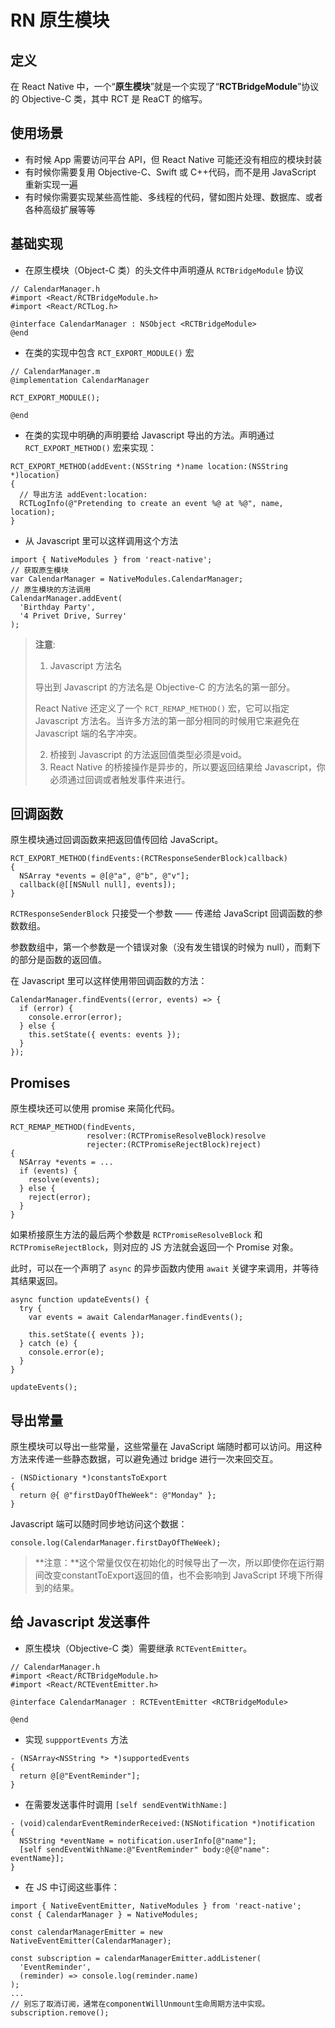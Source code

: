# RN 原生模块

## 定义

在 React Native 中，一个“**原生模块**”就是一个实现了“**RCTBridgeModule**”协议的 Objective-C 类，其中 RCT 是 ReaCT 的缩写。

## 使用场景

- 有时候 App 需要访问平台 API，但 React Native 可能还没有相应的模块封装
- 有时候你需要复用 Objective-C、Swift 或 C++代码，而不是用 JavaScript 重新实现一遍
- 有时候你需要实现某些高性能、多线程的代码，譬如图片处理、数据库、或者各种高级扩展等等

## 基础实现

- 在原生模块（Object-C 类）的头文件中声明遵从 `RCTBridgeModule` 协议

```
// CalendarManager.h
#import <React/RCTBridgeModule.h>
#import <React/RCTLog.h>

@interface CalendarManager : NSObject <RCTBridgeModule>
@end
```

- 在类的实现中包含 `RCT_EXPORT_MODULE()` 宏

```
// CalendarManager.m
@implementation CalendarManager

RCT_EXPORT_MODULE();

@end
```

- 在类的实现中明确的声明要给 Javascript 导出的方法。声明通过 `RCT_EXPORT_METHOD()` 宏来实现：

```
RCT_EXPORT_METHOD(addEvent:(NSString *)name location:(NSString *)location)
{
  // 导出方法 addEvent:location:
  RCTLogInfo(@"Pretending to create an event %@ at %@", name, location);
}
```

- 从 Javascript 里可以这样调用这个方法

```
import { NativeModules } from 'react-native';
// 获取原生模块
var CalendarManager = NativeModules.CalendarManager;
// 原生模块的方法调用
CalendarManager.addEvent(
  'Birthday Party',
  '4 Privet Drive, Surrey'
);
```

> **注意**: 
> 
> 1. Javascript 方法名
> 
> 	导出到 Javascript 的方法名是 Objective-C 的方法名的第一部分。
> 
> 	React Native 还定义了一个 `RCT_REMAP_METHOD()` 宏，它可以指定 Javascript 方法名。当许多方法的第一部分相同的时候用它来避免在 Javascript 端的名字冲突。
> 
> 2. 桥接到 Javascript 的方法返回值类型必须是void。
> 3. React Native 的桥接操作是异步的，所以要返回结果给 Javascript，你必须通过回调或者触发事件来进行。

## 回调函数

原生模块通过回调函数来把返回值传回给 JavaScript。

```
RCT_EXPORT_METHOD(findEvents:(RCTResponseSenderBlock)callback)
{
  NSArray *events = @[@"a", @"b", @"v"];
  callback(@[[NSNull null], events]);
}
```

`RCTResponseSenderBlock` 只接受一个参数 —— 传递给 JavaScript 回调函数的参数数组。

参数数组中，第一个参数是一个错误对象（没有发生错误的时候为 null），而剩下的部分是函数的返回值。

在 Javascript 里可以这样使用带回调函数的方法：

```
CalendarManager.findEvents((error, events) => {
  if (error) {
    console.error(error);
  } else {
    this.setState({ events: events });
  }
});
```

## Promises

原生模块还可以使用 promise 来简化代码。

```
RCT_REMAP_METHOD(findEvents,
                 resolver:(RCTPromiseResolveBlock)resolve
                 rejecter:(RCTPromiseRejectBlock)reject)
{
  NSArray *events = ...
  if (events) {
    resolve(events);
  } else {
    reject(error);
  }
}
```

如果桥接原生方法的最后两个参数是 `RCTPromiseResolveBlock` 和 `RCTPromiseRejectBlock`，则对应的 JS 方法就会返回一个 Promise 对象。

此时，可以在一个声明了 `async` 的异步函数内使用 `await` 关键字来调用，并等待其结果返回。

```
async function updateEvents() {
  try {
    var events = await CalendarManager.findEvents();

    this.setState({ events });
  } catch (e) {
    console.error(e);
  }
}

updateEvents();
```

## 导出常量

原生模块可以导出一些常量，这些常量在 JavaScript 端随时都可以访问。用这种方法来传递一些静态数据，可以避免通过 bridge 进行一次来回交互。

```
- (NSDictionary *)constantsToExport
{
  return @{ @"firstDayOfTheWeek": @"Monday" };
}
```

Javascript 端可以随时同步地访问这个数据：

```
console.log(CalendarManager.firstDayOfTheWeek);
```

> **注意：**这个常量仅仅在初始化的时候导出了一次，所以即使你在运行期间改变constantToExport返回的值，也不会影响到 JavaScript 环境下所得到的结果。

## 给 Javascript 发送事件

- 原生模块（Objective-C 类）需要继承 `RCTEventEmitter`。

```
// CalendarManager.h
#import <React/RCTBridgeModule.h>
#import <React/RCTEventEmitter.h>

@interface CalendarManager : RCTEventEmitter <RCTBridgeModule>

@end
```

- 实现 `suppportEvents` 方法

```
- (NSArray<NSString *> *)supportedEvents
{
  return @[@"EventReminder"];
}
```

- 在需要发送事件时调用 `[self sendEventWithName:]`

```
- (void)calendarEventReminderReceived:(NSNotification *)notification
{
  NSString *eventName = notification.userInfo[@"name"];
  [self sendEventWithName:@"EventReminder" body:@{@"name": eventName}];
}
```

- 在 JS 中订阅这些事件：

```
import { NativeEventEmitter, NativeModules } from 'react-native';
const { CalendarManager } = NativeModules;

const calendarManagerEmitter = new NativeEventEmitter(CalendarManager);

const subscription = calendarManagerEmitter.addListener(
  'EventReminder',
  (reminder) => console.log(reminder.name)
);
...
// 别忘了取消订阅，通常在componentWillUnmount生命周期方法中实现。
subscription.remove();
```

